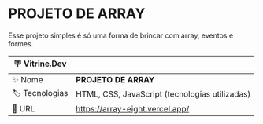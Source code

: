 # PROJETO DE ARRAY

Esse projeto simples é só uma forma de brincar com array, eventos e formes.

| :placard: Vitrine.Dev |     |
| -------------  | --- |
| :sparkles: Nome        | **PROJETO DE ARRAY**
| :label: Tecnologias | HTML, CSS, JavaScript (tecnologias utilizadas)
| :rocket: URL         | https://array-eight.vercel.app/
